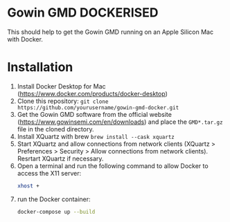 # Gowin GMD DOCKERISED

This should help to get the Gowin GMD running on an Apple Silicon Mac with Docker.

# Installation
1. Install Docker Desktop for Mac (https://www.docker.com/products/docker-desktop)
2. Clone this repository: `git clone https://github.com/yourusername/gowin-gmd-docker.git`
3. Get the Gowin GMD software from the official website (https://www.gowinsemi.com/en/downloads) and place the `GMD*.tar.gz` file in the cloned directory.
4. Install XQuartz with brew `brew install --cask xquartz`
5. Start XQuartz and allow connections from network clients (XQuartz > Preferences > Security > Allow connections from network clients). Resrtart XQuartz if necessary.
6. Open a terminal and run the following command to allow Docker to access the X11 server:
   ```bash
   xhost +
   ```
7. run the Docker container:
   ```bash
   docker-compose up --build
   ```